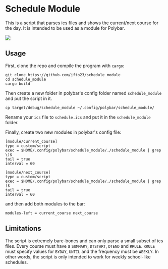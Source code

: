 # Schedule Module

This is a script that parses ics files and shows the current/next course
for the day. It is intended to be used as a module for Polybar.

![](https://raw.githubusercontent.com/jfto23/personal_website/gh-pages/assets/images/orchid_pic.png)

## Usage

First, clone the repo and compile the program with `cargo`:

```
git clone https://github.com/jfto23/schedule_module
cd schedule_module
cargo build
```

Then create a new folder in polybar's config folder named `schedule_module` and
put the script in it.

```
cp target/debug/schedule_module ~/.config/polybar/schedule_module/
```

Rename your `ics` file to `schedule.ics` and put it in the `schedule_module` folder.


Finally, create two new modules in polybar's config file:

```
[module/current_course]
type = custom/script
exec = $HOME/.config/polybar/schedule_module/./schedule_module | grep \)$
tail = true
interval = 60

[module/next_course]
type = custom/script
exec = $HOME/.config/polybar/schedule_module/./schedule_module | grep ]$
tail = true
interval = 60
```

and then add both modules to the bar:

```
modules-left = current_course next_course
```

## Limitations

The script is extremely bare-bones and can only parse a small subset of ics
files. Every course must have a `SUMMARY`, `DTSTART`, `DTEND` and `RRULE`.
`RRULE` must specify values for `BYDAY`, `UNTIL` and the frequency must be
`WEEKLY`. In other words, the script is only intended to work for weekly
school-like schedules.
